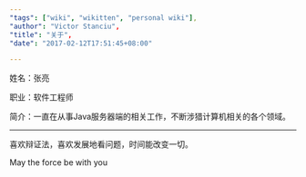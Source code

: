 ```yaml
---
"tags": ["wiki", "wikitten", "personal wiki"],
"author": "Victor Stanciu",
"title": "关于",
"date": "2017-02-12T17:51:45+08:00"

---
```


姓名：张亮

职业：软件工程师

简介：一直在从事Java服务器端的相关工作，不断涉猎计算机相关的各个领域。

***

喜欢辩证法，喜欢发展地看问题，时间能改变一切。

May the force be with you

